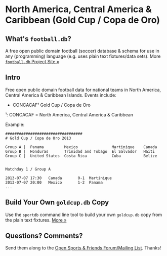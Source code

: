 # North America, Central America & Caribbean (Gold Cup / Copa de Oro)

## What's `football.db`?

A free open public domain football (soccer) database & schema
for use in any (programming) language
(e.g. uses plain text fixtures/data sets).
More [`football.db` Project Site »](http://openfootball.github.io)

## Intro

Free open public domain football data for national teams
in North America, Central America & Caribbean Islands. Events include:

- CONCACAF¹ Gold Cup / Copa de Oro

<!-- use handmade footnotes -->

¹: CONCACAF = North America, Central America & Caribbean


Example:

~~~
##################################
# Gold Cup / Copa de Oro 2013

Group A |  Panama         Mexico               Martinique    Canada
Group B |  Honduras       Trinidad and Tobago  El Salvador   Haiti
Group C |  United States  Costa Rica           Cuba          Belize


Matchday 1 / Group A

2013-07-07 17:30   Canada       0-1  Martinique
2013-07-07 20:00   Mexico       1-2  Panama
...
~~~


## Build Your Own `goldcup.db` Copy

Use the `sportdb` command line tool to build your own `goldcup.db` copy
from the plain text fixtures. [More »](https://github.com/openfootball/datafile)


## Questions? Comments?

Send them along to the
[Open Sports & Friends Forum/Mailing List](http://groups.google.com/group/opensport).
Thanks!
